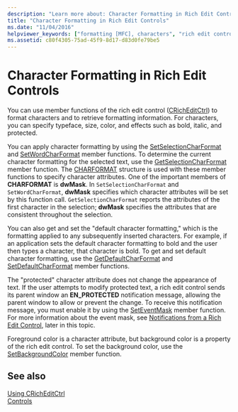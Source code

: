 ```yaml
---
description: "Learn more about: Character Formatting in Rich Edit Controls"
title: "Character Formatting in Rich Edit Controls"
ms.date: "11/04/2016"
helpviewer_keywords: ["formatting [MFC], characters", "rich edit controls [MFC], character formatting in", "CRichEditCtrl class [MFC], character formatting in"]
ms.assetid: c80f4305-75ad-45f9-8d17-d83d0fe79be5
---
```

# Character Formatting in Rich Edit Controls

You can use member functions of the rich edit control ([CRichEditCtrl](reference/cricheditctrl-class.md)) to format characters and to retrieve formatting information. For characters, you can specify typeface, size, color, and effects such as bold, italic, and protected.

You can apply character formatting by using the [SetSelectionCharFormat](reference/cricheditctrl-class.md#setselectioncharformat) and [SetWordCharFormat](reference/cricheditctrl-class.md#setwordcharformat) member functions. To determine the current character formatting for the selected text, use the [GetSelectionCharFormat](reference/cricheditctrl-class.md#getselectioncharformat) member function. The [CHARFORMAT](/windows/win32/api/richedit/ns-richedit-charformata) structure is used with these member functions to specify character attributes. One of the important members of **CHARFORMAT** is **dwMask**. In `SetSelectionCharFormat` and `SetWordCharFormat`, **dwMask** specifies which character attributes will be set by this function call. `GetSelectionCharFormat` reports the attributes of the first character in the selection; **dwMask** specifies the attributes that are consistent throughout the selection.

You can also get and set the "default character formatting," which is the formatting applied to any subsequently inserted characters. For example, if an application sets the default character formatting to bold and the user then types a character, that character is bold. To get and set default character formatting, use the [GetDefaultCharFormat](reference/cricheditctrl-class.md#getdefaultcharformat) and [SetDefaultCharFormat](reference/cricheditctrl-class.md#setdefaultcharformat) member functions.

The "protected" character attribute does not change the appearance of text. If the user attempts to modify protected text, a rich edit control sends its parent window an **EN_PROTECTED** notification message, allowing the parent window to allow or prevent the change. To receive this notification message, you must enable it by using the [SetEventMask](reference/cricheditctrl-class.md#seteventmask) member function. For more information about the event mask, see [Notifications from a Rich Edit Control](notifications-from-a-rich-edit-control.md), later in this topic.

Foreground color is a character attribute, but background color is a property of the rich edit control. To set the background color, use the [SetBackgroundColor](reference/cricheditctrl-class.md#setbackgroundcolor) member function.

## See also

[Using CRichEditCtrl](using-cricheditctrl.md)<br/>
[Controls](controls-mfc.md)
